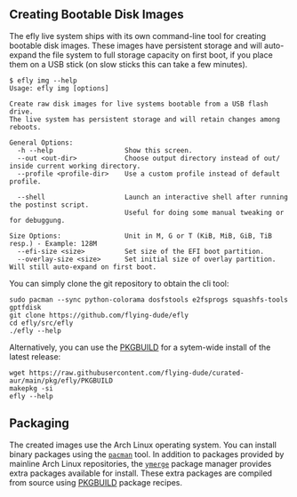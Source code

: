 ## Creating Bootable Disk Images

The efly live system ships with its own command-line tool for creating bootable disk images.
These images have persistent storage and will auto-expand the file system to full storage capacity on first boot, if you place them on a USB stick (on slow sticks this can take a few minutes).

```
$ efly img --help
Usage: efly img [options]

Create raw disk images for live systems bootable from a USB flash drive.
The live system has persistent storage and will retain changes among reboots.

General Options:
  -h --help                  Show this screen.
  --out <out-dir>            Choose output directory instead of out/ inside current working directory.
  --profile <profile-dir>    Use a custom profile instead of default profile.

  --shell                    Launch an interactive shell after running the postinst script.
                             Useful for doing some manual tweaking or for debuggung.

Size Options:                Unit in M, G or T (KiB, MiB, GiB, TiB resp.) - Example: 128M
  --efi-size <size>          Set size of the EFI boot partition.
  --overlay-size <size>      Set initial size of overlay partition. Will still auto-expand on first boot.
```

You can simply clone the git repository to obtain the cli tool:

```
sudo pacman --sync python-colorama dosfstools e2fsprogs squashfs-tools gptfdisk
git clone https://github.com/flying-dude/efly
cd efly/src/efly
./efly --help
```

Alternatively, you can use the [PKGBUILD](https://github.com/flying-dude/curated-aur/blob/main/pkg/efly/PKGBUILD) for a sytem-wide install of the latest release:

```
wget https://raw.githubusercontent.com/flying-dude/curated-aur/main/pkg/efly/PKGBUILD
makepkg -si
efly --help
```

## Packaging

The created images use the Arch Linux operating system. You can install binary packages using the [`pacman`](https://wiki.archlinux.org/title/Pacman) tool. In addition to packages provided by mainline Arch Linux repositories, the [`ymerge`](https://github.com/flying-dude/ymerge) package manager provides extra packages available for install. These extra packages are compiled from source using [PKGBUILD](https://wiki.archlinux.org/title/PKGBUILD) package recipes.
